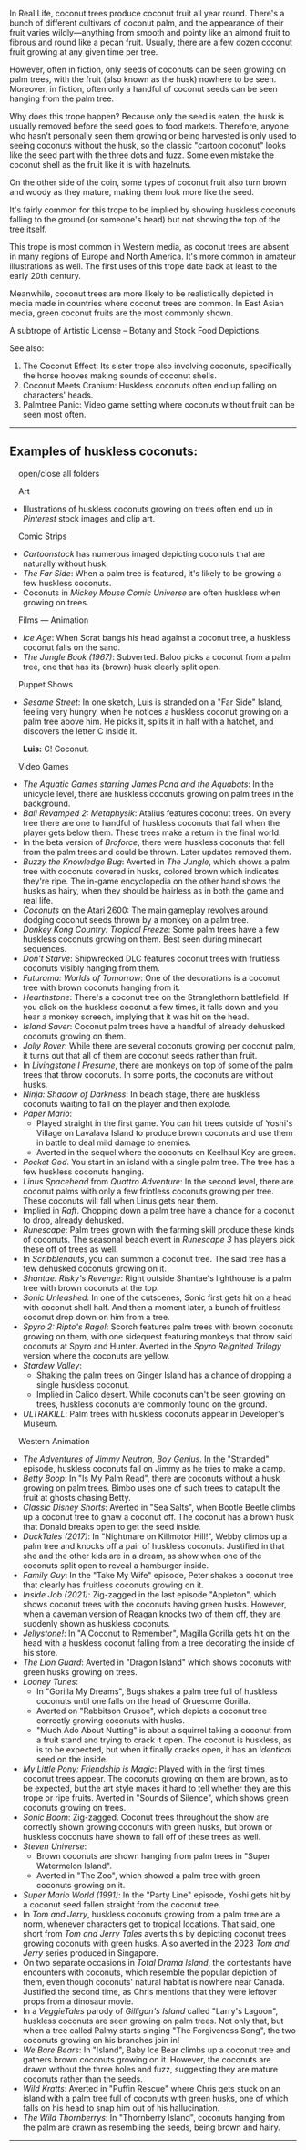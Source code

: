 In Real Life, coconut trees produce coconut fruit all year round. There's a bunch of different cultivars of coconut palm, and the appearance of their fruit varies wildly—anything from smooth and pointy like an almond fruit to fibrous and round like a pecan fruit. Usually, there are a few dozen coconut fruit growing at any given time per tree.

However, often in fiction, only seeds of coconuts can be seen growing on palm trees, with the fruit (also known as the husk) nowhere to be seen. Moreover, in fiction, often only a handful of coconut seeds can be seen hanging from the palm tree.

Why does this trope happen? Because only the seed is eaten, the husk is usually removed before the seed goes to food markets. Therefore, anyone who hasn't personally seen them growing or being harvested is only used to seeing coconuts without the husk, so the classic "cartoon coconut" looks like the seed part with the three dots and fuzz. Some even mistake the coconut shell as the fruit like it is with hazelnuts.

On the other side of the coin, some types of coconut fruit also turn brown and woody as they mature, making them look more like the seed.

It's fairly common for this trope to be implied by showing huskless coconuts falling to the ground (or someone's head) but not showing the top of the tree itself.

This trope is most common in Western media, as coconut trees are absent in many regions of Europe and North America. It's more common in amateur illustrations as well. The first uses of this trope date back at least to the early 20th century.

Meanwhile, coconut trees are more likely to be realistically depicted in media made in countries where coconut trees are common. In East Asian media, green coconut fruits are the most commonly shown.

A subtrope of Artistic License – Botany and Stock Food Depictions.

See also:

1.  The Coconut Effect: Its sister trope also involving coconuts, specifically the horse hooves making sounds of coconut shells.
2.  Coconut Meets Cranium: Huskless coconuts often end up falling on characters' heads.
3.  Palmtree Panic: Video game setting where coconuts without fruit can be seen most often.

___

## Examples of huskless coconuts:

    open/close all folders 

    Art 

-   Illustrations of huskless coconuts growing on trees often end up in _Pinterest_ stock images and clip art.

    Comic Strips 

-   _Cartoonstock_ has numerous imaged depicting coconuts that are naturally without husk.
-   _The Far Side_: When a palm tree is featured, it's likely to be growing a few huskless coconuts.
-   Coconuts in _Mickey Mouse Comic Universe_ are often huskless when growing on trees.

    Films — Animation 

-   _Ice Age_: When Scrat bangs his head against a coconut tree, a huskless coconut falls on the sand.
-   _The Jungle Book (1967)_: Subverted. Baloo picks a coconut from a palm tree, one that has its (brown) husk clearly split open.

    Puppet Shows 

-   _Sesame Street_: In one sketch, Luis is stranded on a "Far Side" Island, feeling very hungry, when he notices a huskless coconut growing on a palm tree above him. He picks it, splits it in half with a hatchet, and discovers the letter C inside it.
    
    **Luis:** C! Coconut.
    

    Video Games 

-   _The Aquatic Games starring James Pond and the Aquabats_: In the unicycle level, there are huskless coconuts growing on palm trees in the background.
-   _Ball Revamped 2: Metaphysik_: Atalius features coconut trees. On every tree there are one to handful of huskless coconuts that fall when the player gets below them. These trees make a return in the final world.
-   In the beta version of _Broforce_, there were huskless coconuts that fell from the palm trees and could be thrown. Later updates removed them.
-   _Buzzy the Knowledge Bug_: Averted in _The Jungle_, which shows a palm tree with coconuts covered in husks, colored brown which indicates they're ripe. The in-game encyclopedia on the other hand shows the husks as hairy, when they should be hairless as in both the game and real life.
-   _Coconuts_ on the Atari 2600: The main gameplay revolves around dodging coconut seeds thrown by a monkey on a palm tree.
-   _Donkey Kong Country: Tropical Freeze_: Some palm trees have a few huskless coconuts growing on them. Best seen during minecart sequences.
-   _Don't Starve_: Shipwrecked DLC features coconut trees with fruitless coconuts visibly hanging from them.
-   _Futurama: Worlds of Tomorrow_: One of the decorations is a coconut tree with brown coconuts hanging from it.
-   _Hearthstone_: There's a coconut tree on the Stranglethorn battlefield. If you click on the huskless coconut a few times, it falls down and you hear a monkey screech, implying that it was hit on the head.
-   _Island Saver_: Coconut palm trees have a handful of already dehusked coconuts growing on them.
-   _Jolly Rover_: While there are several coconuts growing per coconut palm, it turns out that all of them are coconut seeds rather than fruit.
-   In _Livingstone I Presume_, there are monkeys on top of some of the palm trees that throw coconuts. In some ports, the coconuts are without husks.
-   _Ninja: Shadow of Darkness_: In beach stage, there are huskless coconuts waiting to fall on the player and then explode.
-   _Paper Mario_:
    -   Played straight in the first game. You can hit trees outside of Yoshi's Village on Lavalava Island to produce brown coconuts and use them in battle to deal mild damage to enemies.
    -   Averted in the sequel where the coconuts on Keelhaul Key are green.
-   _Pocket God_. You start in an island with a single palm tree. The tree has a few huskless coconuts hanging.
-   _Linus Spacehead_ from _Quattro Adventure_: In the second level, there are coconut palms with only a few friotless coconuts growing per tree. These coconuts will fall when Linus gets near them.
-   Implied in _Raft_. Chopping down a palm tree have a chance for a coconut to drop, already dehusked.
-   _Runescape_: Palm trees grown with the farming skill produce these kinds of coconuts. The seasonal beach event in _Runescape 3_ has players pick these off of trees as well.
-   In _Scribblenauts_, you can summon a coconut tree. The said tree has a few dehusked coconuts growing on it.
-   _Shantae: Risky's Revenge_: Right outside Shantae's lighthouse is a palm tree with brown coconuts at the top.
-   _Sonic Unleashed_: In one of the cutscenes, Sonic first gets hit on a head with coconut shell half. And then a moment later, a bunch of fruitless coconut drop down on him from a tree.
-   _Spyro 2: Ripto's Rage!_: Scorch features palm trees with brown coconuts growing on them, with one sidequest featuring monkeys that throw said coconuts at Spyro and Hunter. Averted in the _Spyro Reignited Trilogy_ version where the coconuts are yellow.
-   _Stardew Valley_:
    -   Shaking the palm trees on Ginger Island has a chance of dropping a single huskless coconut.
    -   Implied in Calico desert. While coconuts can't be seen growing on trees, huskless coconuts are commonly found on the ground.
-   _ULTRAKILL_: Palm trees with huskless coconuts appear in Developer's Museum.

    Western Animation 

-   _The Adventures of Jimmy Neutron, Boy Genius_. In the "Stranded" episode, huskless coconuts fall on Jimmy as he tries to make a camp.
-   _Betty Boop_: In "Is My Palm Read", there are coconuts without a husk growing on palm trees. Bimbo uses one of such trees to catapult the fruit at ghosts chasing Betty.
-   _Classic Disney Shorts_: Averted in "Sea Salts", when Bootle Beetle climbs up a coconut tree to gnaw a coconut off. The coconut has a brown husk that Donald breaks open to get the seed inside.
-   _DuckTales (2017)_: In "Nightmare on Killmotor Hill!", Webby climbs up a palm tree and knocks off a pair of huskless coconuts. Justified in that she and the other kids are in a dream, as show when one of the coconuts split open to reveal a hamburger inside.
-   _Family Guy_: In the "Take My Wife" episode, Peter shakes a coconut tree that clearly has fruitless coconuts growing on it.
-   _Inside Job (2021)_: Zig-zagged in the last episode "Appleton", which shows coconut trees with the coconuts having green husks. However, when a caveman version of Reagan knocks two of them off, they are suddenly shown as huskless coconuts.
-   _Jellystone!_: In "A Coconut to Remember", Magilla Gorilla gets hit on the head with a huskless coconut falling from a tree decorating the inside of his store.
-   _The Lion Guard_: Averted in "Dragon Island" which shows coconuts with green husks growing on trees.
-   _Looney Tunes_:
    -   In "Gorilla My Dreams", Bugs shakes a palm tree full of huskless coconuts until one falls on the head of Gruesome Gorilla.
    -   Averted on "Rabbitson Crusoe", which depicts a coconut tree correctly growing coconuts with husks.
    -   "Much Ado About Nutting" is about a squirrel taking a coconut from a fruit stand and trying to crack it open. The coconut is huskless, as is to be expected, but when it finally cracks open, it has an _identical_ seed on the inside.
-   _My Little Pony: Friendship is Magic_: Played with in the first times coconut trees appear. The coconuts growing on them are brown, as to be expected, but the art style makes it hard to tell whether they are this trope or ripe fruits. Averted in "Sounds of Silence", which shows green coconuts growing on trees.
-   _Sonic Boom_: Zig-zagged. Coconut trees throughout the show are correctly shown growing coconuts with green husks, but brown or huskless coconuts have shown to fall off of these trees as well.
-   _Steven Universe_:
    -   Brown coconuts are shown hanging from palm trees in "Super Watermelon Island".
    -   Averted in "The Zoo", which showed a palm tree with green coconuts growing on it.
-   _Super Mario World (1991)_: In the "Party Line" episode, Yoshi gets hit by a coconut seed fallen straight from the coconut tree.
-   In _Tom and Jerry_, huskless coconuts growing from a palm tree are a norm, whenever characters get to tropical locations. That said, one short from _Tom and Jerry Tales_ averts this by depicting coconut trees growing coconuts with green husks. Also averted in the 2023 _Tom and Jerry_ series produced in Singapore.
-   On two separate occasions in _Total Drama Island_, the contestants have encounters with coconuts, which resemble the popular depiction of them, even though coconuts' natural habitat is nowhere near Canada. Justified the second time, as Chris mentions that they were leftover props from a dinosaur movie.
-   In a _VeggieTales_ parody of _Gilligan's Island_ called "Larry's Lagoon", huskless coconuts are seen growing on palm trees. Not only that, but when a tree called Palmy starts singing "The Forgiveness Song", the two coconuts growing on his branches join in!
-   _We Bare Bears_: In "Island", Baby Ice Bear climbs up a coconut tree and gathers brown coconuts growing on it. However, the coconuts are drawn without the three holes and fuzz, suggesting they are mature coconuts rather than the seeds.
-   _Wild Kratts_: Averted in "Puffin Rescue" where Chris gets stuck on an island with a palm tree full of coconuts with green husks, one of which falls on his head to snap him out of his hallucination.
-   _The Wild Thornberrys_: In "Thornberry Island", coconuts hanging from the palm are drawn as resembling the seeds, being brown and hairy.

___